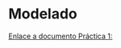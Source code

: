 # Modelado

[Enlace a documento Práctica 1:](https://docs.google.com/document/d/1FcP92OhTMwIleWDbyZ_tu48VRzKKlXu-VWp-RFowbx0/edit?usp=sharing)
